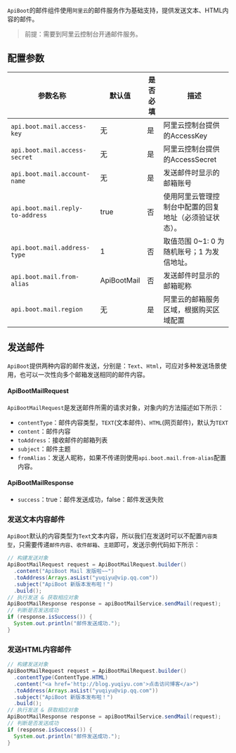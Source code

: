 `ApiBoot`的邮件组件使用`阿里云`的邮件服务作为基础支持，提供发送文本、HTML内容的邮件。

> 前提：需要到阿里云控制台开通邮件服务。



## 配置参数

| 参数名称                         | 默认值      | 是否必填 | 描述                                                   |
| -------------------------------- | ----------- | -------- | ------------------------------------------------------ |
| `api.boot.mail.access-key`       | 无          | 是       | 阿里云控制台提供的AccessKey                            |
| `api.boot.mail.access-secret`    | 无          | 是       | 阿里云控制台提供的AccessSecret                         |
| `api.boot.mail.account-name`     | 无          | 是       | 发送邮件时显示的邮箱账号                               |
| `api.boot.mail.reply-to-address` | true        | 否       | 使用阿里云管理控制台中配置的回复地址（必须验证状态）。 |
| `api.boot.mail.address-type`     | 1           | 否       | 取值范围 0~1: 0 为随机账号；1 为发信地址。             |
| `api.boot.mail.from-alias`       | ApiBootMail | 否       | 发送邮件时显示的邮箱昵称                               |
| `api.boot.mail.region`           | 无          | 是       | 阿里云的邮箱服务区域，根据购买区域配置                 |



## 发送邮件

`ApiBoot`提供两种内容的邮件发送，分别是：`Text`、`Html`，可应对多种发送场景使用，也可以一次性向多个邮箱发送相同的邮件内容。

#### ApiBootMailRequest

`ApiBootMailRequest`是发送邮件所需的请求对象，对象内的方法描述如下所示：

- `contentType`：邮件内容类型，`TEXT`(文本邮件)、`HTML`(网页邮件)，默认为`TEXT`
- `content`：邮件内容
- `toAddress`：接收邮件的邮箱列表
- `subject`：邮件主题
- `fromAlias`：发送人昵称，如果不传递则使用`api.boot.mail.from-alias`配置内容。

#### ApiBootMailResponse

- `success`：true：邮件发送成功，false：邮件发送失败

### 发送文本内容邮件

`ApiBoot`默认的内容类型为`Text`文本内容，所以我们在发送时可以不配置`内容类型`，只需要传递`邮件内容`、`收件邮箱`、`主题`即可，发送示例代码如下所示：

```java
// 构建发送对象
ApiBootMailRequest request = ApiBootMailRequest.builder()
  .content("ApiBoot Mail 发版啦~~")
  .toAddress(Arrays.asList("yuqiyu@vip.qq.com"))
  .subject("ApiBoot 新版本发布啦！")
  .build();
// 执行发送 & 获取相应对象
ApiBootMailResponse response = apiBootMailService.sendMail(request);
// 判断是否发送成功
if (response.isSuccess()) {
  System.out.println("邮件发送成功.");
}
```

### 发送HTML内容邮件

```java
// 构建发送对象
ApiBootMailRequest request = ApiBootMailRequest.builder()
  .contentType(ContentType.HTML)
  .content("<a href='http://blog.yuqiyu.com'>点击访问博客</a>")
  .toAddress(Arrays.asList("yuqiyu@vip.qq.com"))
  .subject("ApiBoot 新版本发布啦！")
  .build();
// 执行发送 & 获取相应对象
ApiBootMailResponse response = apiBootMailService.sendMail(request);
// 判断是否发送成功
if (response.isSuccess()) {
  System.out.println("邮件发送成功.");
}
```

